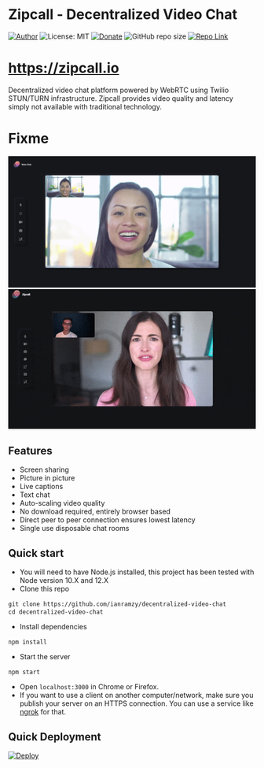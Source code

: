 # Zipcall - Decentralized Video Chat

[![Author](https://img.shields.io/badge/Author-ianramzy-brightgreen.svg)](https://ianramzy.com)
![License: MIT](https://img.shields.io/badge/License-MIT-yellow.svg)
[![Donate](https://img.shields.io/badge/Donate-PayPal-brightgreen.svg)](https://paypal.me/ianramzy)
![GitHub repo size](https://img.shields.io/github/repo-size/ianramzy/decentralized-video-chat.svg)
[![Repo Link](https://img.shields.io/badge/Repo-Link-black.svg)](https://github.com/ianramzy/decentralized-video-chat)

# https://zipcall.io

Decentralized video chat platform powered by WebRTC using Twilio STUN/TURN infrastructure.
Zipcall provides video quality and latency simply not available with traditional
technology.

# Fixme

![screenshot](public/images/githubpreview.png "Video Calling")
![Gif of Video Calling](public/images/preview.gif "Gif of Video Calling")

## Features

- Screen sharing
- Picture in picture
- Live captions
- Text chat
- Auto-scaling video quality
- No download required, entirely browser based
- Direct peer to peer connection ensures lowest latency
- Single use disposable chat rooms

## Quick start

- You will need to have Node.js installed, this project has been tested with Node version 10.X and 12.X
- Clone this repo

```
git clone https://github.com/ianramzy/decentralized-video-chat
cd decentralized-video-chat
```

- Install dependencies

```
npm install
```

- Start the server

```
npm start
```

- Open `localhost:3000` in Chrome or Firefox.
- If you want to use a client on another computer/network, make sure you publish your server on an HTTPS connection.
  You can use a service like [ngrok](https://ngrok.com/) for that.

## Quick Deployment

[![Deploy](https://www.herokucdn.com/deploy/button.svg)](https://heroku.com/deploy?template=https://github.com/ianramzy/decentralized-video-chat)

